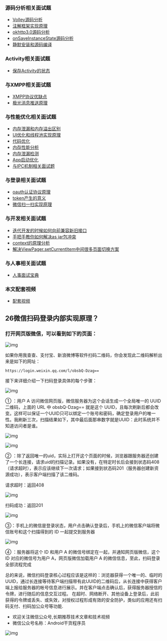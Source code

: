 ### 源码分析相关面试题

- [Volley源码分析](http://www.jianshu.com/p/ec3dc92df581)
- [注解框架实现原理](http://www.jianshu.com/p/20da6d6389e1)
- [okhttp3.0源码分析](http://www.jianshu.com/p/9ed2c2f2a52c)
- [onSaveInstanceState源码分析](http://www.jianshu.com/p/cbf9c3557d64)
- [静默安装和源码编译](http://www.jianshu.com/p/2211a5b3c37f)

### Activity相关面试题

- [保存Activity的状态](http://www.jianshu.com/p/cbf9c3557d64)

### 与XMPP相关面试题

- [XMPP协议优缺点](http://www.jianshu.com/p/2c04ac3c526a)
- [极光消息推送原理](http://www.jianshu.com/p/d88dc66908cf)

### 与性能优化相关面试题

- [内存泄漏和内存溢出区别](http://www.jianshu.com/p/5dd645b05c76)
- [UI优化和线程池实现原理](http://www.jianshu.com/p/c22398f8587f)
- [代码优化](http://www.jianshu.com/p/ebd41eab90df)
- [内存性能分析](http://www.jianshu.com/p/2665c31b9c2f)
- [内存泄漏检测](http://www.jianshu.com/p/1514c7804a06)
- [App启动优化](http://www.jianshu.com/p/f0f73fefdd43)
- [与IPC机制相关面试题](http://www.jianshu.com/p/de4793a4c2d0)

### 与登录相关面试题

- [oauth认证协议原理](http://www.jianshu.com/p/2a6ecbf8d49d)
- [token产生的意义](http://www.jianshu.com/p/9b7ce2d6c195)
- [微信扫一扫实现原理](http://www.jianshu.com/p/a9d1f21bd5e0)

### 与开发相关面试题

- [迭代开发的时候如何向前兼容新旧接口](http://www.jianshu.com/p/cbecadec98de)
- [手把手教你如何解决as jar包冲突](http://www.jianshu.com/p/30fdc391289c)
- [context的原理分析](http://www.jianshu.com/p/2706c13a1769)
- [解决ViewPager.setCurrentItem中间很多页面切换方案](http://www.jianshu.com/p/38ab6d856b56)

### 与人事相关面试题

- [人事面试宝典](http://www.jianshu.com/p/d61b553ff8c9)

### 本文配套视频

- [配套视频](https://v.qq.com/x/page/u03952rbbkc.html)

## 26微信扫码登录内部实现原理？

### 打开网页版微信，可以看到如下的页面：

![img](http://upload-images.jianshu.io/upload_images/4037105-c80fa67b87efba8b.png?imageMogr2/auto-orient/strip%7CimageView2/2/w/1240)

如果你用我查查、支付宝、新浪微博等软件扫码二维码，你会发现此二维码解析出来是如下的网址：

```
https://login.weixin.qq.com/l/obsbQ-Dzag==
```

接下来详细介绍一下扫码登录具体的每个步骤：

![img](http://upload-images.jianshu.io/upload_images/4037105-05483767b3c483c7.png?imageMogr2/auto-orient/strip%7CimageView2/2/w/1240)

① ：用户 A 访问微信网页版，微信服务器为这个会话生成一个全局唯一的 UUID二维码，上面的 URL 中 obsbQ-Dzag== 就是这个 UUID，且每次刷新后都会改变。这样可以保证一个UUID只可以绑定一个账号和密码，确定登录用户的唯一性。我刷新三次，扫描结果如下，其中最后面那串数字就是UUID：此时系统并不知道访问者是谁。

![img](http://upload-images.jianshu.io/upload_images/4037105-91bc93e6ba3c5418.png?imageMogr2/auto-orient/strip%7CimageView2/2/w/1240)

![img](http://upload-images.jianshu.io/upload_images/4037105-ad2ce3ee1eee2a4b.png?imageMogr2/auto-orient/strip%7CimageView2/2/w/1240)

② ：除了返回唯一的uid，实际上打开这个页面的时候，浏览器跟服务器还创建了一个长连接，请求uid的扫描记录。如果没有，在特定时长后会接到状态码408（请求超时），表示应该继续下一次请求；如果接到状态码201（服务器创建新资源成功），表示客户端扫描了该二维码。

请求超时：返回408

![img](http://upload-images.jianshu.io/upload_images/4037105-ec68032ffe40ad0f.png?imageMogr2/auto-orient/strip%7CimageView2/2/w/1240)

扫码成功：返回201

![img](http://upload-images.jianshu.io/upload_images/4037105-ce5fbb042498a8ef.png?imageMogr2/auto-orient/strip%7CimageView2/2/w/1240)

③：手机上的微信是登录状态，用户点击确认登录后，手机上的微信客户端将微信账号和这个扫描得到的 ID 一起提交到服务器

![img](http://upload-images.jianshu.io/upload_images/4037105-71c47fa7f96bbcfc.png?imageMogr2/auto-orient/strip%7CimageView2/2/w/1240)

④ ：服务器将这个 ID 和用户 A 的微信号绑定在一起，并通知网页版微信，这个 ID 对应的微信号为用户 A，网页版微信加载用户 A 的微信信息，至此，扫码登录全部流程完成

总的来说，微信扫码登录核心过程应该是这样的：浏览器获得一个唯一的、临时的UUID，通过长连接等待客户端扫描带有此UUID的二维码后，从长连接中获得客户端上报给服务器的帐号信息进行展示。并在客户端点击确认后，获得服务器授信的令牌，进行随后的信息交互过程。 在超时、网络断开、其他设备上登录后，此前获得的令牌或丢失、或失效，对授权过程形成有效的安全防护，类似的应用还有扫码支付、扫码加公众号等功能.

- 欢迎关注微信公众号,长期推荐技术文章和技术视频
- 微信公众号名称：Android干货程序员

![img](http://upload-images.jianshu.io/upload_images/4037105-8f737b5104dd0b5d.png?imageMogr2/auto-orient/strip%7CimageView2/2/w/1240)